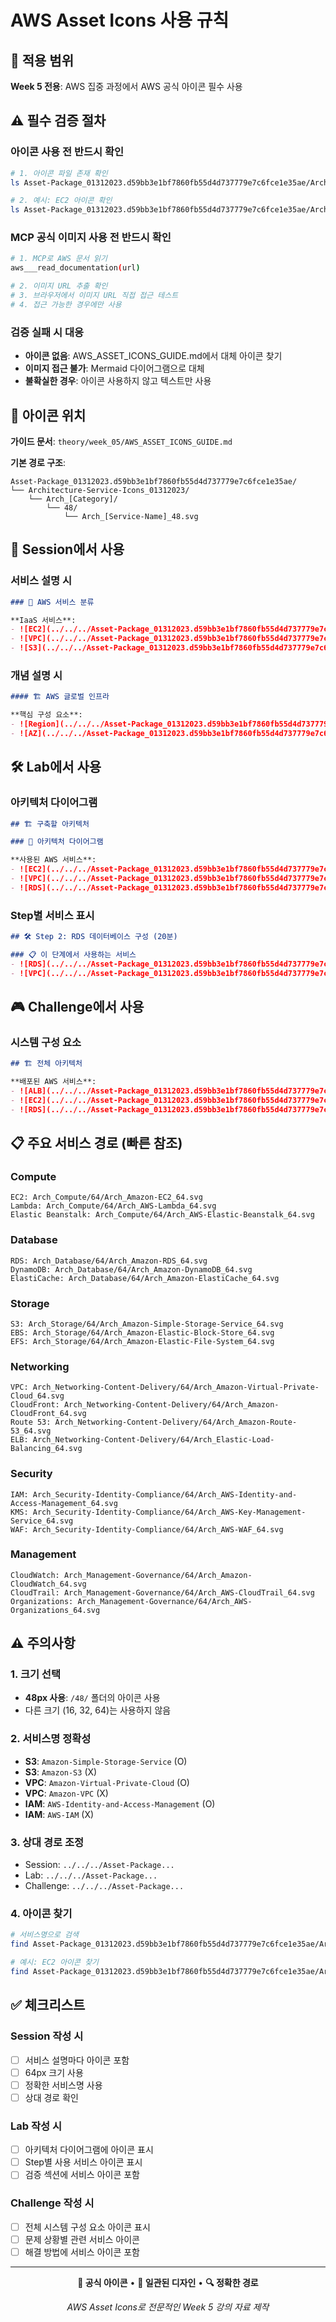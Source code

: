 # AWS Asset Icons 사용 규칙

## 🎯 적용 범위

**Week 5 전용**: AWS 집중 과정에서 AWS 공식 아이콘 필수 사용

## ⚠️ 필수 검증 절차

### 아이콘 사용 전 반드시 확인
```bash
# 1. 아이콘 파일 존재 확인
ls Asset-Package_01312023.d59bb3e1bf7860fb55d4d737779e7c6fce1e35ae/Architecture-Service-Icons_01312023/Arch_[Category]/64/Arch_[Service-Name]_64.svg

# 2. 예시: EC2 아이콘 확인
ls Asset-Package_01312023.d59bb3e1bf7860fb55d4d737779e7c6fce1e35ae/Architecture-Service-Icons_01312023/Arch_Compute/64/Arch_Amazon-EC2_64.svg
```

### MCP 공식 이미지 사용 전 반드시 확인
```bash
# 1. MCP로 AWS 문서 읽기
aws___read_documentation(url)

# 2. 이미지 URL 추출 확인
# 3. 브라우저에서 이미지 URL 직접 접근 테스트
# 4. 접근 가능한 경우에만 사용
```

### 검증 실패 시 대응
- **아이콘 없음**: AWS_ASSET_ICONS_GUIDE.md에서 대체 아이콘 찾기
- **이미지 접근 불가**: Mermaid 다이어그램으로 대체
- **불확실한 경우**: 아이콘 사용하지 않고 텍스트만 사용

## 📁 아이콘 위치

**가이드 문서**: `theory/week_05/AWS_ASSET_ICONS_GUIDE.md`

**기본 경로 구조**:
```
Asset-Package_01312023.d59bb3e1bf7860fb55d4d737779e7c6fce1e35ae/
└── Architecture-Service-Icons_01312023/
    └── Arch_[Category]/
        └── 48/
            └── Arch_[Service-Name]_48.svg
```

## 📝 Session에서 사용

### 서비스 설명 시
```markdown
### 🔧 AWS 서비스 분류

**IaaS 서비스**:
- ![EC2](../../../Asset-Package_01312023.d59bb3e1bf7860fb55d4d737779e7c6fce1e35ae/Architecture-Service-Icons_01312023/Arch_Compute/64/Arch_Amazon-EC2_64.svg) **EC2**: 가상 서버
- ![VPC](../../../Asset-Package_01312023.d59bb3e1bf7860fb55d4d737779e7c6fce1e35ae/Architecture-Service-Icons_01312023/Arch_Networking-Content-Delivery/64/Arch_Amazon-Virtual-Private-Cloud_64.svg) **VPC**: 네트워크
- ![S3](../../../Asset-Package_01312023.d59bb3e1bf7860fb55d4d737779e7c6fce1e35ae/Architecture-Service-Icons_01312023/Arch_Storage/64/Arch_Amazon-Simple-Storage-Service_64.svg) **S3**: 스토리지
```

### 개념 설명 시
```markdown
#### 🏗️ AWS 글로벌 인프라

**핵심 구성 요소**:
- ![Region](../../../Asset-Package_01312023.d59bb3e1bf7860fb55d4d737779e7c6fce1e35ae/Architecture-Service-Icons_01312023/Arch_Networking-Content-Delivery/64/Arch_AWS-Region_64.svg) **Region**: 지리적으로 분리된 데이터센터 그룹
- ![AZ](../../../Asset-Package_01312023.d59bb3e1bf7860fb55d4d737779e7c6fce1e35ae/Architecture-Service-Icons_01312023/Arch_Networking-Content-Delivery/64/Arch_Availability-Zone_64.svg) **Availability Zone**: Region 내 물리적으로 분리된 데이터센터
```

## 🛠️ Lab에서 사용

### 아키텍처 다이어그램
```markdown
## 🏗️ 구축할 아키텍처

### 📐 아키텍처 다이어그램

**사용된 AWS 서비스**:
- ![EC2](../../../Asset-Package_01312023.d59bb3e1bf7860fb55d4d737779e7c6fce1e35ae/Architecture-Service-Icons_01312023/Arch_Compute/64/Arch_Amazon-EC2_64.svg) **Amazon EC2**: 가상 서버
- ![VPC](../../../Asset-Package_01312023.d59bb3e1bf7860fb55d4d737779e7c6fce1e35ae/Architecture-Service-Icons_01312023/Arch_Networking-Content-Delivery/64/Arch_Amazon-Virtual-Private-Cloud_64.svg) **Amazon VPC**: 네트워크 격리
- ![RDS](../../../Asset-Package_01312023.d59bb3e1bf7860fb55d4d737779e7c6fce1e35ae/Architecture-Service-Icons_01312023/Arch_Database/64/Arch_Amazon-RDS_64.svg) **Amazon RDS**: 관리형 데이터베이스
```

### Step별 서비스 표시
```markdown
## 🛠️ Step 2: RDS 데이터베이스 구성 (20분)

### 📋 이 단계에서 사용하는 서비스
- ![RDS](../../../Asset-Package_01312023.d59bb3e1bf7860fb55d4d737779e7c6fce1e35ae/Architecture-Service-Icons_01312023/Arch_Database/64/Arch_Amazon-RDS_64.svg) **Amazon RDS**: PostgreSQL 데이터베이스
- ![VPC](../../../Asset-Package_01312023.d59bb3e1bf7860fb55d4d737779e7c6fce1e35ae/Architecture-Service-Icons_01312023/Arch_Networking-Content-Delivery/64/Arch_Amazon-Virtual-Private-Cloud_64.svg) **VPC**: Private Subnet 배치
```

## 🎮 Challenge에서 사용

### 시스템 구성 요소
```markdown
## 🏗️ 전체 아키텍처

**배포된 AWS 서비스**:
- ![ALB](../../../Asset-Package_01312023.d59bb3e1bf7860fb55d4d737779e7c6fce1e35ae/Architecture-Service-Icons_01312023/Arch_Networking-Content-Delivery/64/Arch_Elastic-Load-Balancing_64.svg) **Application Load Balancer**: 로드 밸런싱
- ![EC2](../../../Asset-Package_01312023.d59bb3e1bf7860fb55d4d737779e7c6fce1e35ae/Architecture-Service-Icons_01312023/Arch_Compute/64/Arch_Amazon-EC2_64.svg) **EC2 Auto Scaling**: 자동 확장
- ![RDS](../../../Asset-Package_01312023.d59bb3e1bf7860fb55d4d737779e7c6fce1e35ae/Architecture-Service-Icons_01312023/Arch_Database/64/Arch_Amazon-RDS_64.svg) **RDS Multi-AZ**: 고가용성 DB
```

## 📋 주요 서비스 경로 (빠른 참조)

### Compute
```
EC2: Arch_Compute/64/Arch_Amazon-EC2_64.svg
Lambda: Arch_Compute/64/Arch_AWS-Lambda_64.svg
Elastic Beanstalk: Arch_Compute/64/Arch_AWS-Elastic-Beanstalk_64.svg
```

### Database
```
RDS: Arch_Database/64/Arch_Amazon-RDS_64.svg
DynamoDB: Arch_Database/64/Arch_Amazon-DynamoDB_64.svg
ElastiCache: Arch_Database/64/Arch_Amazon-ElastiCache_64.svg
```

### Storage
```
S3: Arch_Storage/64/Arch_Amazon-Simple-Storage-Service_64.svg
EBS: Arch_Storage/64/Arch_Amazon-Elastic-Block-Store_64.svg
EFS: Arch_Storage/64/Arch_Amazon-Elastic-File-System_64.svg
```

### Networking
```
VPC: Arch_Networking-Content-Delivery/64/Arch_Amazon-Virtual-Private-Cloud_64.svg
CloudFront: Arch_Networking-Content-Delivery/64/Arch_Amazon-CloudFront_64.svg
Route 53: Arch_Networking-Content-Delivery/64/Arch_Amazon-Route-53_64.svg
ELB: Arch_Networking-Content-Delivery/64/Arch_Elastic-Load-Balancing_64.svg
```

### Security
```
IAM: Arch_Security-Identity-Compliance/64/Arch_AWS-Identity-and-Access-Management_64.svg
KMS: Arch_Security-Identity-Compliance/64/Arch_AWS-Key-Management-Service_64.svg
WAF: Arch_Security-Identity-Compliance/64/Arch_AWS-WAF_64.svg
```

### Management
```
CloudWatch: Arch_Management-Governance/64/Arch_Amazon-CloudWatch_64.svg
CloudTrail: Arch_Management-Governance/64/Arch_AWS-CloudTrail_64.svg
Organizations: Arch_Management-Governance/64/Arch_AWS-Organizations_64.svg
```

## ⚠️ 주의사항

### 1. 크기 선택
- **48px 사용**: `/48/` 폴더의 아이콘 사용
- 다른 크기 (16, 32, 64)는 사용하지 않음

### 2. 서비스명 정확성
- **S3**: `Amazon-Simple-Storage-Service` (O)
- **S3**: `Amazon-S3` (X)
- **VPC**: `Amazon-Virtual-Private-Cloud` (O)
- **VPC**: `Amazon-VPC` (X)
- **IAM**: `AWS-Identity-and-Access-Management` (O)
- **IAM**: `AWS-IAM` (X)

### 3. 상대 경로 조정
- Session: `../../../Asset-Package...`
- Lab: `../../../Asset-Package...`
- Challenge: `../../../Asset-Package...`

### 4. 아이콘 찾기
```bash
# 서비스명으로 검색
find Asset-Package_01312023.d59bb3e1bf7860fb55d4d737779e7c6fce1e35ae/Architecture-Service-Icons_01312023 -name "*서비스명*.svg" | grep "/64/"

# 예시: EC2 아이콘 찾기
find Asset-Package_01312023.d59bb3e1bf7860fb55d4d737779e7c6fce1e35ae/Architecture-Service-Icons_01312023 -name "*EC2*.svg" | grep "/64/"
```

## ✅ 체크리스트

### Session 작성 시
- [ ] 서비스 설명마다 아이콘 포함
- [ ] 64px 크기 사용
- [ ] 정확한 서비스명 사용
- [ ] 상대 경로 확인

### Lab 작성 시
- [ ] 아키텍처 다이어그램에 아이콘 표시
- [ ] Step별 사용 서비스 아이콘 표시
- [ ] 검증 섹션에 서비스 아이콘 포함

### Challenge 작성 시
- [ ] 전체 시스템 구성 요소 아이콘 표시
- [ ] 문제 상황별 관련 서비스 아이콘
- [ ] 해결 방법에 서비스 아이콘 포함

---

<div align="center">

**🎨 공식 아이콘** • **📐 일관된 디자인** • **🔍 정확한 경로**

*AWS Asset Icons로 전문적인 Week 5 강의 자료 제작*

</div>
